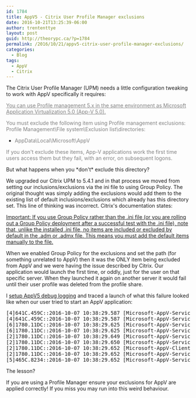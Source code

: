 ```yaml
---
id: 1784
title: AppV5 - Citrix User Profile Manager exclusions
date: 2016-10-21T13:25:39-06:00
author: trententtye
layout: post
guid: http://theorypc.ca/?p=1784
permalink: /2016/10/21/appv5-citrix-user-profile-manager-exclusions/
categories:
  - Blog
tags:
  - AppV
  - Citrix
---
```

The Citrix User Profile Manager (UPM) needs a little configuration tweaking to work with AppV specifically it requires:

<div class="parbase base richtext section">
  <div class="show-bullets">
    <p class="p">
      <span style="color: #808080;"><a style="color: #808080;" href="http://docs.citrix.com/en-us/profile-management/5/upm-citrix-products-wrapper-den/upm-using-with-app-v.html">You can use Profile management 5.x in the same environment as Microsoft Application Virtualization 5.0 (App-V 5.0).</a></span>
    </p>
  </div>
</div>

<div class="parbase base richtext section">
  <div>
    <span style="color: #808080;"> You must exclude the following item using Profile management exclusions:</span>
  </div>
</div>

<div class="parbase base richtext section">
  <div>
    <span style="color: #808080;"> Profile Management\File system\Exclusion list\directories:</span>
  </div>
  
  <div class="show-bullets">
    <ul>
      <li>
        <span style="color: #808080;">AppData\Local\Microsoft\AppV</span>
      </li>
    </ul>
  </div>
</div>

<div class="parbase base richtext section">
  <div>
    <span style="color: #808080;"> If you don't exclude these items, App-V applications work the first time users access them but they fail, with an error, on subsequent logons.</span>
  </div>
</div>

But what happens when you \*don't\* exclude this directory?

We upgraded our Citrix UPM to 5.4.1 and in that process we moved from setting our inclusions/exclusions via the ini file to using Group Policy.  The original thought was simply adding the exclusions would add them to the existing list of default inclusions/exclusions which already has this directory set.  This line of thinking was incorrect.  Citrix's documentation states:

[<span class="importanttitle">Important:</span> If you use Group Policy rather than the .ini file (or you are rolling out a Group Policy deployment after a successful test with the .ini file), note that, unlike the installed .ini file, no items are included or excluded by default in the .adm or .admx file. This means you must add the default items manually to the file.](http://docs.citrix.com/en-us/profile-management/5/upm-tuning-den/upm-include-exclude-defaults-den.html)

When we enabled Group Policy for the exclusions and set the path (for something unrelated to AppV) then it was the ONLY item being excluded from AppV and we were having the issue described by Citrix.  Our application would launch the first time, or oddly, just for the user on that specific server.  When they launched it again on another server it would fail until their user profile was deleted from the profile share.

I [setup AppV5 debug logging](https://theorypc.ca/2016/03/24/appv5-the-trouble-with-appv5-logs-and-a-solution/) and traced a launch of what this failure looked like when our user tried to start an AppV application:

<pre class="lang:default decode:true ">[4]641C.459C::2016-10-07 10:38:29.587 [Microsoft-AppV-ServiceLog]2016-Oct-07 10:38:29.588 - VObjects: [25628].[17820]: INFO: Function hook called: CreateEventW  [object_hooks::CreateEventW; 362] 
[4]641C.459C::2016-10-07 10:38:29.587 [Microsoft-AppV-ServiceLog]2016-Oct-07 10:38:29.588 - VObjects: [25628].[17820]: INFO: Function hook called: CreateEventExW  [object_hooks::CreateEventExW; 287] 
[6]1780.11DC::2016-10-07 10:38:29.625 [Microsoft-AppV-ServiceLog]2016-Oct-07 10:38:29.626 - PackageConfig: [6016].[4572]: INFO: AddUserPackage called for package: 8bf3c222-0a7c-4c88-99d0-11ce6702a9e1, version: dd00fc42-c70a-426e-b00e-70c6db825adc, group: 00000000-0000-0000-0000-000000000000, version 00000000-0000-0000-0000-000000000000, and user: S-1-5-21-38857442-2693285798-3636612711-15166942  [AppV::Client::Virtualization::PackageConfigManagerImpl::add_user_package_config; 386] 
[6]1780.11DC::2016-10-07 10:38:29.625 [Microsoft-AppV-ServiceLog]2016-Oct-07 10:38:29.626 - PackageConfig: [6016].[4572]: DEBUG: AddUserPackage derived values: package moniker '8BF3C222-0A7C-4C88-99D0-11CE6702A9E1_DD00FC42-C70A-426E-B00E-70C6DB825ADC', group moniker ''  [AppV::Client::Virtualization::PackageConfigManagerImpl::add_user_package_config; 406] 
[2]1780.11DC::2016-10-07 10:38:29.649 [Microsoft-AppV-ServiceLog]2016-Oct-07 10:38:29.651 - PackageConfig: [6016].[4572]: DEBUG: Calculated COW mapping: from 'D:\AppVData\PackageInstallationRoot\8BF3C222-0A7C-4C88-99D0-11CE6702A9E1\DD00FC42-C70A-426E-B00E-70C6DB825ADC\root\VFS\AppData' to 'C:\Users\adtest93\AppData\Roaming\Microsoft\AppV\Client\VFS\8BF3C222-0A7C-4C88-99D0-11CE6702A9E1\AppData'  [AppV::Client::Virtualization::PackageConfigManagerImpl::get_vfsc_mappings; 1361] 
[2]1780.11DC::2016-10-07 10:38:29.650 [Microsoft-AppV-ServiceLog]2016-Oct-07 10:38:29.651 - PackageConfig: [6016].[4572]: DEBUG: Calculated COW mapping: from 'D:\AppVData\PackageInstallationRoot\8BF3C222-0A7C-4C88-99D0-11CE6702A9E1\DD00FC42-C70A-426E-B00E-70C6DB825ADC\root\VFS\AppVPackageDrive' to 'C:\Users\adtest93\AppData\Local\Microsoft\AppV\Client\VFS\8BF3C222-0A7C-4C88-99D0-11CE6702A9E1\AppVPackageDrive'  [AppV::Client::Virtualization::PackageConfigManagerImpl::get_vfsc_mappings; 1361] 
[2]1780.11DC::2016-10-07 10:38:29.652 [Microsoft-AppV-Client]User VFS COW folder validation failed for source: C:\Program Files, target: C:\Users\adtest93\AppData\Local\Microsoft\AppV\Client\VFS\8BF3C222-0A7C-4C88-99D0-11CE6702A9E1\AppVPackageDriveS. 
[2]1780.11DC::2016-10-07 10:38:29.652 [Microsoft-AppV-ServiceLog]2016-Oct-07 10:38:29.652 - VirtualizationManager: [6016].[4572]: ERROR: 64 notification failed with error 5746831735727849499. Package 8bf3c222-0a7c-4c88-99d0-11ce6702a9e1, version dd00fc42-c70a-426e-b00e-70c6db825adc, pid 24604, ve id 0.  [AppV::Client::Virtualization::NotificationListenerImpl::ProcessRequest; 256] 
[5]465C.8234::2016-10-07 10:38:29.652 [Microsoft-AppV-ServiceLog]2016-Oct-07 10:38:29.652 - VEMgrDrv: [18012].[33332]: ERROR: ConfigurationManager::IsPublishedForUser_Internal() - Request to generate mappings for globally-published package failed. package moniker 8BF3C222-0A7C-4C88-99D0-11CE6702A9E1_DD00FC42-C70A-426E-B00E-70C6DB825ADC. group moniker . user sid S-1-5-21-38857442-2693285798-3636612711-15166942. result -1073741823.</pre>

The lesson?

If you are using a Profile Manager ensure your exclusions for AppV are applied correctly!  If you miss you may run into this weird behaviour.

<!-- AddThis Advanced Settings generic via filter on the_content -->

<!-- AddThis Share Buttons generic via filter on the_content -->
